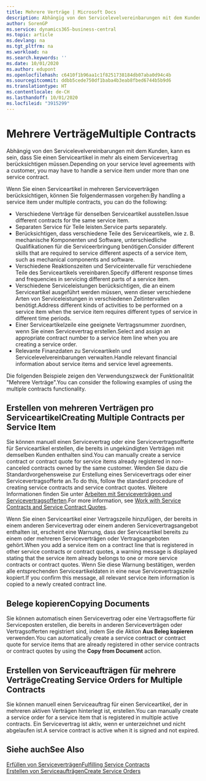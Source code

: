 ```yaml
---
title: Mehrere Verträge | Microsoft Docs
description: Abhängig von den Servicelevelvereinbarungen mit dem Kunden, kann es sein, dass Sie einen Serviceartikel in mehr als einem Servicevertrag berücksichtigen müssen.
author: SorenGP
ms.service: dynamics365-business-central
ms.topic: article
ms.devlang: na
ms.tgt_pltfrm: na
ms.workload: na
ms.search.keywords: ''
ms.date: 10/01/2020
ms.author: edupont
ms.openlocfilehash: c6410f1b96aa1c1f8251738184db07aba0d94c4b
ms.sourcegitcommit: ddbb5cede750df1baba4b3eab8fbed6744b5b9d6
ms.translationtype: HT
ms.contentlocale: de-CH
ms.lasthandoff: 10/01/2020
ms.locfileid: "3915299"
---
```

# <a name="multiple-contracts"></a><span data-ttu-id="81412-103">Mehrere Verträge</span><span class="sxs-lookup"><span data-stu-id="81412-103">Multiple Contracts</span></span>
<span data-ttu-id="81412-104">Abhängig von den Servicelevelvereinbarungen mit dem Kunden, kann es sein, dass Sie einen Serviceartikel in mehr als einem Servicevertrag berücksichtigen müssen.</span><span class="sxs-lookup"><span data-stu-id="81412-104">Depending on your service level agreements with a customer, you may have to handle a service item under more than one service contract.</span></span>  
  
<span data-ttu-id="81412-105">Wenn Sie einen Serviceartikel in mehreren Serviceverträgen berücksichtigen, können Sie folgendermassen vorgehen:</span><span class="sxs-lookup"><span data-stu-id="81412-105">By handling a service item under multiple contracts, you can do the following:</span></span>  
  
* <span data-ttu-id="81412-106">Verschiedene Verträge für denselben Serviceartikel ausstellen.</span><span class="sxs-lookup"><span data-stu-id="81412-106">Issue different contracts for the same service item.</span></span>  
* <span data-ttu-id="81412-107">Separaten Service für Teile leisten.</span><span class="sxs-lookup"><span data-stu-id="81412-107">Service parts separately.</span></span>  
* <span data-ttu-id="81412-108">Berücksichtigen, dass verschiedene Teile des Serviceartikels, wie z. B. mechanische Komponenten und Software, unterschiedliche Qualifikationen für die Serviceerbringung benötigen.</span><span class="sxs-lookup"><span data-stu-id="81412-108">Consider different skills that are required to service different aspects of a service item, such as mechanical components and software.</span></span>  
* <span data-ttu-id="81412-109">Verschiedene Reaktionszeiten und Serviceintervalle für verschiedene Teile des Serviceartikels vereinbaren.</span><span class="sxs-lookup"><span data-stu-id="81412-109">Specify different response times and frequencies in servicing different parts of a service item.</span></span>  
* <span data-ttu-id="81412-110">Verschiedene Serviceleistungen berücksichtigen, die an einem Serviceartikel ausgeführt werden müssen, wenn dieser verschiedene Arten von Serviceleistungen in verschiedenen Zeitintervallen benötigt.</span><span class="sxs-lookup"><span data-stu-id="81412-110">Address different kinds of activities to be performed on a service item when the service item requires different types of service in different time periods.</span></span>  
* <span data-ttu-id="81412-111">Einer Serviceartikelzeile eine geeignete Vertragsnummer zuordnen, wenn Sie einen Servicevertrag erstellen.</span><span class="sxs-lookup"><span data-stu-id="81412-111">Select and assign an appropriate contract number to a service item line when you are creating a service order.</span></span>  
* <span data-ttu-id="81412-112">Relevante Finanzdaten zu Serviceartikeln und Servicelevelvereinbarungen verwalten.</span><span class="sxs-lookup"><span data-stu-id="81412-112">Handle relevant financial information about service items and service level agreements.</span></span>  
  
<span data-ttu-id="81412-113">Die folgenden Beispiele zeigen den Verwendungszweck der Funktionalität "Mehrere Verträge".</span><span class="sxs-lookup"><span data-stu-id="81412-113">You can consider the following examples of using the multiple contracts functionality.</span></span>  
  
## <a name="creating-multiple-contracts-per-service-item"></a><span data-ttu-id="81412-114">Erstellen von mehreren Verträgen pro Serviceartikel</span><span class="sxs-lookup"><span data-stu-id="81412-114">Creating Multiple Contracts per Service Item</span></span>  
<span data-ttu-id="81412-115">Sie können manuell einen Servicevertrag oder eine Servicevertragsofferte für Serviceartikel erstellen, die bereits in ungekündigten Verträgen mit demselben Kunden enthalten sind.</span><span class="sxs-lookup"><span data-stu-id="81412-115">You can manually create a service contract or contract quote for service items already registered in non-canceled contracts owned by the same customer.</span></span> <span data-ttu-id="81412-116">Wenden Sie dazu die Standardvorgehensweise zur Erstellung eines Servicevertrags oder einer Servicevertragsofferte an.</span><span class="sxs-lookup"><span data-stu-id="81412-116">To do this, follow the standard procedure of creating service contracts and service contract quotes.</span></span> <span data-ttu-id="81412-117">Weitere Informationen finden Sie unter [Arbeiten mit Serviceverträgen und Servicevertragsofferten](service-how-to-create-service-contracts-and-service-contract-quotes.md).</span><span class="sxs-lookup"><span data-stu-id="81412-117">For more information, see [Work with Service Contracts and Service Contract Quotes](service-how-to-create-service-contracts-and-service-contract-quotes.md).</span></span>  
  
<span data-ttu-id="81412-118">Wenn Sie einen Serviceartikel einer Vertragszeile hinzufügen, der bereits in einem anderen Servicevertrag oder einem anderen Servicevertragsangebot enthalten ist, erscheint eine Warnung, dass der Serviceartikel bereits zu einem oder mehreren Serviceverträgen oder Vertragsangeboten gehört.</span><span class="sxs-lookup"><span data-stu-id="81412-118">When you add a service item on a contract line that is registered in other service contracts or contract quotes, a warning message is displayed stating that the service item already belongs to one or more service contracts or contract quotes.</span></span> <span data-ttu-id="81412-119">Wenn Sie diese Warnung bestätigen, werden alle entsprechenden Serviceartikeldaten in eine neue Servicevertragszeile kopiert.</span><span class="sxs-lookup"><span data-stu-id="81412-119">If you confirm this message, all relevant service item information is copied to a newly created contract line.</span></span>  
  
## <a name="copying-documents"></a><span data-ttu-id="81412-120">Belege kopieren</span><span class="sxs-lookup"><span data-stu-id="81412-120">Copying Documents</span></span>  
<span data-ttu-id="81412-121">Sie können automatisch einen Servicevertrag oder eine Vertragsofferte für Serviceposten erstellen, die bereits in anderen Serviceverträgen oder Vertragsofferten registriert sind, indem Sie die Aktion **Aus Beleg kopieren** verwenden.</span><span class="sxs-lookup"><span data-stu-id="81412-121">You can automatically create a service contract or contract quote for service items that are already registered in other service contracts or contract quotes by using the **Copy from Document** action.</span></span>  
  
## <a name="creating-service-orders-for-multiple-contracts"></a><span data-ttu-id="81412-122">Erstellen von Serviceaufträgen für mehrere Verträge</span><span class="sxs-lookup"><span data-stu-id="81412-122">Creating Service Orders for Multiple Contracts</span></span>  
<span data-ttu-id="81412-123">Sie können manuell einen Serviceauftrag für einen Serviceartikel, der in mehreren aktiven Verträgen hinterlegt ist, erstellen.</span><span class="sxs-lookup"><span data-stu-id="81412-123">You can manually create a service order for a service item that is registered in multiple active contracts.</span></span> <span data-ttu-id="81412-124">Ein Servicevertrag ist aktiv, wenn er unterzeichnet und nicht abgelaufen ist.</span><span class="sxs-lookup"><span data-stu-id="81412-124">A service contract is active when it is signed and not expired.</span></span>  
  
## <a name="see-also"></a><span data-ttu-id="81412-125">Siehe auch</span><span class="sxs-lookup"><span data-stu-id="81412-125">See Also</span></span>  
[<span data-ttu-id="81412-126">Erfüllen von Serviceverträgen</span><span class="sxs-lookup"><span data-stu-id="81412-126">Fulfilling Service Contracts</span></span>](service-fulfill-service-contracts.md)  
[<span data-ttu-id="81412-127">Erstellen von Serviceaufträgen</span><span class="sxs-lookup"><span data-stu-id="81412-127">Create Service Orders</span></span>](service-how-to-create-service-orders.md)  
